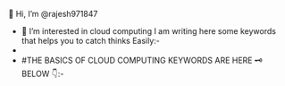  👋 Hi, I’m @rajesh971847
- 👀 I’m interested in cloud computing I am writing here some keywords that helps you to catch thinks Easily:-
-
- #THE BASICS OF CLOUD COMPUTING KEYWORDS ARE HERE 🗝️ BELOW 👇:-


